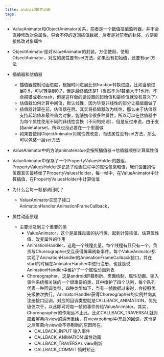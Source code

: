 ```yaml
---
title: android属性动画
tags:
---
```

* ValueAnimator和ObjectAnimator关系，前者是一个数值插值监听器，并不会直接修改对象属性，只会不停的返回插值数据，后者是对前者的封装，方便直接修改对象属性
* ObjectAnimator是对ValueAnimator的封装，方便使用，使用ObjectAnimator，对应的属性要有set方法，如果没有初始值，还要有get方法
* 插值器和估值器
  - 插值器控制动画进度，根据时间进展比例fraction转换进度，比如当前进展0.5，可以转换到0.7，但是最终值还是1（当然不为1甚至大于1也行，不会报错或者crash，但是这样做的话设置的起始值和最终值就没有意义了）
  - 估值器如何计算中间值，默认线性，因为毕竟非线性的部分让插值器做了
  - 插值器计算在前，估值器在后。其实将插值器改为线性，那么由于估值器支持起始值和最终值为对象，能够携带很多种属性，所以可以在估值器中为每个属性使用不同的非线性变换（不同的规则），但是反过来说，由于支持animatorset，所以也没必要在一个里面做
  - 如果要使用ObjectAnimator对属性做改变，而该属性没有set方法，那么可以包装一层set方法
* ValueAnimator中的方法animateValue会按照插值器->估值器顺序计算属性值
* ValueAnimator中保存了一个PropertyValuesHolder的数组，PropertyValuesHolder是记录了动画过程中的属性信息和值，我们设置的估值器其实最终给了PropertyValuesHolder，每一帧中，在ValueAnimator中计算插值，在PropertyValuesHolder中计算估值
* 为什么会每一帧都调用呢？
  - ValueAnimator实现了接口AnimationHandler.AnimationFrameCallback，

* 属性动画原理
  - 主要涉及到三个重要的类
    - ValueAnimator，这个是属性动画的执行类，起到计算插值、估算属性值、改变属性的作用
    - AnimationHandler，这是一个线程变量，每个线程有且只有一个，负责与Choreographer交互获得屏幕刷新事件。每个ValueAnimator都实现了AnimationHandler的AnimationFrameCallback接口，并在start的时候在AnimatorHandler中进行注册，也就是说AnimationHandler中维护了一个属性动画列表
    - Choreographer，这是android屏幕刷新、页面绘制、属性动画、输入事件系统相关联的一个很重要的类，其中维护了四个队列，每个队列代表一种回调类型，四种类型如下，当有一帧数据过来时，会按照优先级依次执行。AnimatorHandler获得Choreographer的实例并向其注册接口回调，对应的回调类型就是CALLBACK_ANIMATION，优先级仅次于，以此即可将每一帧的事件传给ValueAnimator。其实，Choreographer的作用远不止此，比如CALLBACK_TRAVERSAL就对应着屏幕内view的遍历重绘，在viewrootimpl中开启的回调，这也是之后屏幕内view会不停刷新的原因所在。
      - CALLBACK_INPUT 输入事件
      - CALLBACK_ANIMATION 属性动画
      - CALLBACK_TRAVERSAL view刷新
      - CALLBACK_COMMIT 帧时矫正
